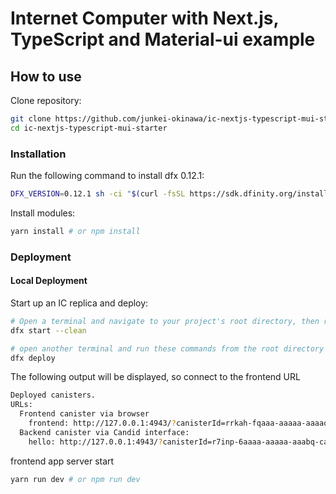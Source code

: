 # Internet Computer with Next.js, TypeScript and Material-ui example

## How to use

Clone repository:
```sh
git clone https://github.com/junkei-okinawa/ic-nextjs-typescript-mui-starter.git
cd ic-nextjs-typescript-mui-starter
```

### Installation
Run the following command to install dfx 0.12.1:
```sh
DFX_VERSION=0.12.1 sh -ci "$(curl -fsSL https://sdk.dfinity.org/install.sh)"
```

Install modules:
```sh
yarn install # or npm install
```

### Deployment
#### Local Deployment
Start up an IC replica and deploy:
```sh
# Open a terminal and navigate to your project's root directory, then run the following command to start a local IC replica
dfx start --clean

# open another terminal and run these commands from the root directory of your project
dfx deploy
```

The following output will be displayed, so connect to the frontend URL
```sh
Deployed canisters.
URLs:
  Frontend canister via browser
    frontend: http://127.0.0.1:4943/?canisterId=rrkah-fqaaa-aaaaa-aaaaq-cai
  Backend canister via Candid interface:
    hello: http://127.0.0.1:4943/?canisterId=r7inp-6aaaa-aaaaa-aaabq-cai&id=ryjl3-tyaaa-aaaaa-aaaba-cai
```

frontend app server start
```sh
yarn run dev # or npm run dev
```